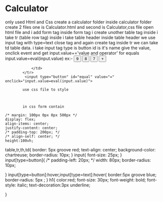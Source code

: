 # Calculator
only used Html and Css
create a calculator folder
inside calculator folder create 2 files one is Calculator.html and second is Calculator,css file
open html file and i add form tag inside form tag i create unother table tag inside i take tr (table row tag) inside i take table header inside table header we use input tag with type=text close </th> tag and </tr>
again create <tr> tag inside tr we can take td table data.
i take input tag type is button id is it's name give the value, onclick event and get input.value+='value and operator'
for equals input.value=eval(input.value)
ex:-<tr>
                <td>
                    <input type="button" id="nine" value="9" onclick="input.value+='9'">
                    <input type="button" id="eight" value="8" onclick="input.value+='8'">
                    <input type="button" id="seven" value="7" onclick="input.value+='7'">
                    <input type="button" id="add" value="+" onclick="input.value+='+'">
                    
                </td>
            </tr>
             <input type="button" id="equal" value="=" onclick="input.value=eval(input.value)">
            
            use css file to style
            
            
            
            in css form contain 
            
    /* margin: 100px 0px 0px 500px */
    display: flex;
    align-items: center;
    justify-content: center;
    /* padding-top: 200px; */
    /* align-self: center; */
    height:100vh;    


table,tr,th,td{
    border: 5px groove red;
    text-align: center;
    background-color: chartreuse;
    border-radius: 10px;
}
input{
    font-size: 25px;
}
input[type=button]{
    /* padding-left: 20px; */
    width: 80px;
    border-radius: 10px;
    
}
input[type=button]:hover,input[type=text]:hover{
    border:5px groove blue;
    border-radius: 5px ;
}
h1{
    color:red;
    font-size: 30px;
    font-weight: bold;
    font-style: italic;
    text-decoration:3px underline;

}
